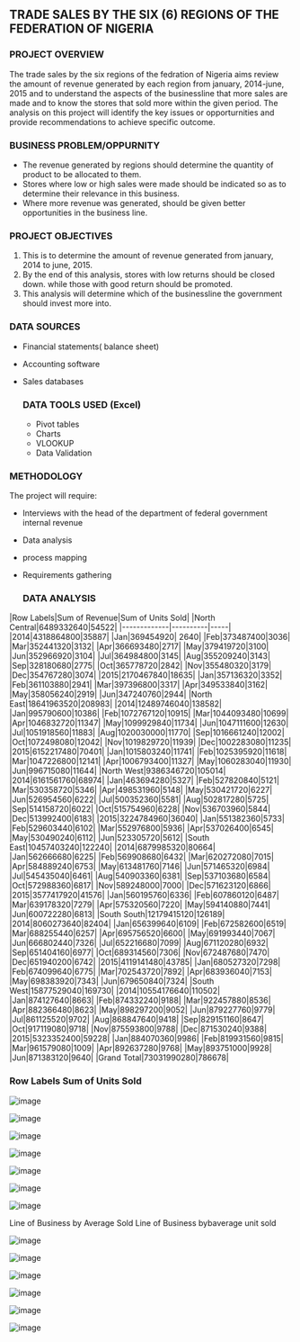 ## TRADE SALES BY THE SIX (6) REGIONS OF THE FEDERATION OF NIGERIA

### PROJECT OVERVIEW
The trade sales by the six regions of the fedration of Nigeria aims review the amount of revenue generated by each region from january, 2014-june, 2015 and to understand the aspects of the businessline that more sales are made and to know the stores that sold more within the given period. The analysis on this project will identify the key issues or opporturnities and provide recommendations to achieve specific outcome.

### BUSINESS PROBLEM/OPPURNITY
- The revenue generated by regions should determine the quantity of product to be allocated to them. 
- Stores where low or high sales were made should be indicated so as to determine their relevance in this business.
- Where more revenue was generated, should be given better opportunities in the business line.

### PROJECT OBJECTIVES
1. This is to determine the amount of revenue generated from january, 2014 to june, 2015.
2. By the end of this analysis, stores with low returns should be closed down. while those with good return should be promoted.
3. This analysis will determine which of the businessline the government should invest more into.

### DATA SOURCES
- Financial statements( balance sheet)
- Accounting software
- Sales databases

  ### DATA TOOLS USED (Excel)
  - Pivot tables
  - Charts
  - VLOOKUP
  - Data Validation
  
### METHODOLOGY
The project will require:
- Interviews with the head of the department of federal government internal revenue 
- Data analysis
- process mapping
- Requirements gathering

  ### DATA ANALYSIS  
		
|Row Labels|Sum of Revenue|Sum of Units Sold|
|North Central|6489332640|54522|
|-------------|----------|-----|
|2014|4318864800|35887|
|Jan|369454920|	2640|
|Feb|373487400|3036|
|Mar|352441320|3132|
|Apr|366693480|2717|
|May|379419720|3100|
|Jun|352966920|3104|
|Jul|364984800|3145|
|Aug|355209240|3143|
|Sep|328180680|2775|
|Oct|365778720|2842|
|Nov|355480320|3179|
|Dec|354767280|3074|
|2015|2170467840|18635|
|Jan|357136320|3352|
|Feb|361103880|2941|
|Mar|397396800|3317|
|Apr|349533840|3162|
|May|358056240|2919|
|Jun|347240760|2944|
|North East|18641963520|208983|
|2014|12489746040|138582|
|Jan|995790600|10386|
|Feb|1072767120|10915|
|Mar|1044093480|10699|
|Apr|1046832720|11347|
|May|1099929840|11734|
|Jun|1047111600|12630|
|Jul|1051918560|11883|
|Aug|1020030000|11770|
|Sep|1016661240|12002|
|Oct|1072498080|12042|
|Nov|1019829720|11939|
|Dec|1002283080|11235|
|2015|6152217480|70401|
|Jan|1015803240|11741|
|Feb|1025395920|11618|
|Mar|1047226800|12141|
|Apr|1006793400|11327|
|May|1060283040|11930|
|Jun|996715080|11644|
|North West|9386346720|105014|
|2014|6161561760|68974|
|Jan|463694280|5327|
|Feb|527820840|5121|
|Mar|530358720|5346|
|Apr|498531960|5148|
|May|530421720|6227|
|Jun|526954560|6222|
|Jul|500352360|5581|
|Aug|502817280|5725|
|Sep|514158720|6022|
|Oct|515754960|6228|
|Nov|536703960|5844|
|Dec|513992400|6183|
|2015|3224784960|36040|
|Jan|551382360|5733|
|Feb|529603440|6102|
|Mar|552976800|5936|
|Apr|537026400|6545|
|May|530490240|6112|
|Jun|523305720|5612|
|South East|10457403240|122240|
|2014|6879985320|80664|
|Jan|562666680|6225|
|Feb|569908680|6432|
|Mar|620272080|7015|
|Apr|584889240|6753|
|May|613481760|7146|
|Jun|571465320|6984|
|Jul|545435040|6461|
|Aug|540903360|6381|
|Sep|537103680|6584|
|Oct|572988360|6817|
|Nov|589248000|7000|
|Dec|571623120|6866|
|2015|3577417920|41576|
|Jan|560195760|6336|
|Feb|607860120|6487|
|Mar|639178320|7279|
|Apr|575320560|7220|
|May|594140880|7441|
|Jun|600722280|6813|
|South South|12179415120|126189|
|2014|8060273640|82404|
|Jan|656399640|6109|
|Feb|672582600|6519|
|Mar|688255440|6257|
|Apr|695756520|6600|
|May|691993440|7067|
|Jun|666802440|7326|
|Jul|652216680|7099|
|Aug|671120280|6932|
|Sep|651404160|6977|
|Oct|689314560|7306|
|Nov|672487680|7470|
|Dec|651940200|6742|
|2015|4119141480|43785|
|Jan|680527320|7298|
|Feb|674099640|6775|
|Mar|702543720|7892|
|Apr|683936040|7153|
|May|698383920|7343|
|Jun|679650840|7324|
|South West|15877529040|169730|
|2014|10554176640|110502|
|Jan|874127640|8663|
|Feb|874332240|9188|
|Mar|922457880|8536|
|Apr|882366480|8623|
|May|898297200|9052|
|Jun|879227760|9779|
|Jul|861125520|9702|
|Aug|868847640|9418|
|Sep|829151160|8647|
|Oct|917119080|9718|
|Nov|875593800|9788|
|Dec|871530240|9388|
|2015|5323352400|59228|
|Jan|884070360|9986|
|Feb|819931560|9815|
|Mar|961579080|1009|
|Apr|892637280|9768|
|May|893751000|9928|
|Jun|871383120|9640|
|Grand Total|73031990280|786678|

	
### Row Labels	Sum of Units Sold 
![image](https://github.com/user-attachments/assets/e6016b4d-580d-4782-b384-914fa30a4c69)



![image](https://github.com/user-attachments/assets/edb11051-78e8-41a5-9d5e-c1a5f80adbeb)

		
		
![image](https://github.com/user-attachments/assets/4d9ba59f-8878-493b-b4ba-91cd0e95994d)


![image](https://github.com/user-attachments/assets/6b5a85bc-f60f-4477-a388-89ecc9238c14)

	
![image](https://github.com/user-attachments/assets/fa664617-10ef-44a9-98dd-7d2e16e3900e)
																					

![image](https://github.com/user-attachments/assets/229a4c06-6cdc-4668-95a0-eb4aad003888)


![image](https://github.com/user-attachments/assets/984a3724-f80c-4eca-9864-a4043add67aa)

Line of Business  by Average Sold	Line of Business bybaverage unit sold	

![image](https://github.com/user-attachments/assets/30167db6-4864-4ecf-b33f-011f6946c47d)



![image](https://github.com/user-attachments/assets/6a02ac6f-624d-4185-af4e-568f3861f3e0)


![image](https://github.com/user-attachments/assets/f880cd6e-b43c-480e-8494-f9e66afcfdb2)



![image](https://github.com/user-attachments/assets/cfee89b7-d4b7-48c1-86d2-c566962928f8)



![image](https://github.com/user-attachments/assets/0396a590-c7ee-46e1-8fbb-53440a29213f)


 ![image](https://github.com/user-attachments/assets/6e35ae34-66dc-4878-9ede-d9ed714c237d)



